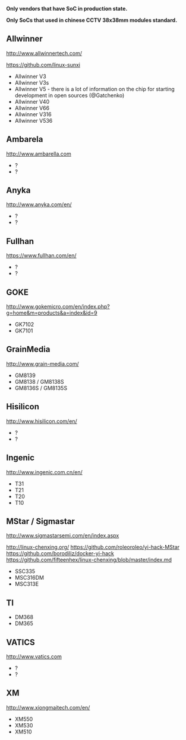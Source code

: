 **Only vendors that have SoC in production state.**

**Only SoCs that used in chinese CCTV 38x38mm modules standard.**


## Allwinner

http://www.allwinnertech.com/

https://github.com/linux-sunxi

* Allwinner V3
* Allwinner V3s
* Allwinner V5 - there is a lot of information on the chip for starting development in open sources (@Gatchenko)
* Allwinner V40
* Allwinner V66
* Allwinner V316
* Allwinner V536


## Ambarela

http://www.ambarella.com

* ?
* ?


## Anyka

http://www.anyka.com/en/

* ?
* ?


## Fullhan

https://www.fullhan.com/en/

* ?
* ?


## GOKE

http://www.gokemicro.com/en/index.php?g=home&m=products&a=index&id=9

* GK7102
* GK7101


## GrainMedia

http://www.grain-media.com/

* GM8139
* GM8138 / GM8138S
* GM8136S / GM8135S

## Hisilicon

http://www.hisilicon.com/en/

* ?
* ?


## Ingenic

http://www.ingenic.com.cn/en/

* T31
* T21
* T20
* T10


## MStar / Sigmastar

http://www.sigmastarsemi.com/en/index.aspx

http://linux-chenxing.org/
https://github.com/roleoroleo/yi-hack-MStar
https://github.com/borodiliz/docker-yi-hack
https://github.com/fifteenhex/linux-chenxing/blob/master/index.md

* SSC335
* MSC316DM
* MSC313E


## TI

* DM368
* DM365


## VATICS

http://www.vatics.com

* ?
* ?


## XM

http://www.xiongmaitech.com/en/

* XM550
* XM530
* XM510

